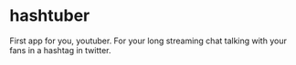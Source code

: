 # hashtuber
First app for you, youtuber. For your long streaming chat talking with your fans in a hashtag in twitter.
